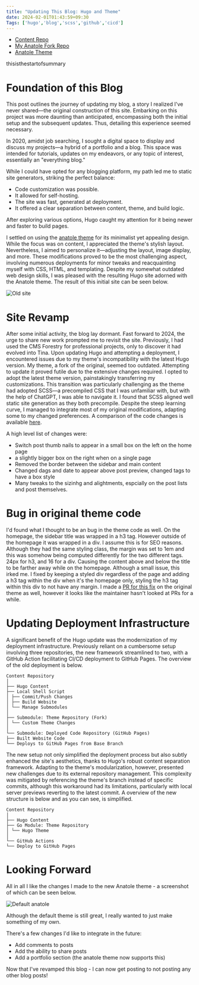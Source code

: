 ```yaml
---
title: "Updating This Blog: Hugo and Theme"
date: 2024-02-01T01:43:59+09:30
Tags: ['hugo','blog','scss','github','cicd']
---
```


* [Content Repo](https://www.youtube.com/watch?v=L0nRFNWD4p8)
* [My Anatole Fork Repo](https://github.com/Rhiyo/runecaster-java)
* [Anatole Theme](https://github.com/Rhiyo/runecaster-java)

thisisthestartofsummary

# Foundation of this Blog

This post outlines the journey of updating my blog, a story I realized I've never shared—the original construction of this site. Embarking on this project was more daunting than anticipated, encompassing both the initial setup and the subsequent updates. Thus, detailing this experience seemed necessary.

In 2020, amidst job searching, I sought a digital space to display and discuss my projects—a hybrid of a portfolio and a blog. This space was intended for tutorials, updates on my endeavors, or any topic of interest, essentially an "everything blog."

While I could have opted for any blogging platform, my path led me to static site generators, striking the perfect balance:

* Code customization was possible.
* It allowed for self-hosting.
* The site was fast, generated at deployment.
* It offered a clear separation between content, theme, and build logic.

After exploring various options, Hugo caught my attention for it being newer and faster to build pages.

I settled on using the [anatole theme](https://themes.gohugo.io/themes/anatole/) for its minimalist yet appealing design. While the focus was on content, I appreciated the theme's stylish layout. Nevertheless, I aimed to personalize it—adjusting the layout, image display, and more. These modifications proved to be the most challenging aspect, involving numerous deployments for minor tweaks and reacquainting myself with CSS, HTML, and templating. Despite my somewhat outdated web design skills, I was pleased with the resulting Hugo site adorned with the Anatole theme. The result of this initial site can be seen below.

![Old site](/img/post/2024-02-01-updating-this-blog-hugo-and-theme/old-custom-theme.png)

# Site Revamp

After some initial activity, the blog lay dormant. Fast forward to 2024, the urge to share new work prompted me to revisit the site. Previously, I had used the CMS Forestry for professional projects, only to discover it had evolved into Tina. Upon updating Hugo and attempting a deployment, I encountered issues due to my theme's incompatibility with the latest Hugo version. My theme, a fork of the original, seemed too outdated. Attempting to update it proved futile due to the extensive changes required. I opted to adopt the latest theme version, painstakingly transferring my customizations. This transition was particularly challenging as the theme had adopted SCSS—a precompiled CSS that I was unfamiliar with, but with the help of ChatGPT, I was able to navigate it. I found that SCSS aligned well static site generation as they both precompile. Despite the steep learning curve, I managed to integrate most of my original modifications, adapting some to my changed preferences. A comparison of the code changes is available [here](https://github.com/Rhiyo/anatole/compare/9f9e0f4..2cf7bb4).

A high level list of changes were:
* Switch post thumb nails to appear in a small box on the left on the home page
* a slightly bigger box on the right when on a single page
* Removed the border between the sidebar and main content
* Changed dags and date to appear above post preview, changed tags to have a box style
* Many tweaks to the sizinhg and alightments, espcially on the post lists and post themselves.

# Bug in original theme code

I'd found what I thought to be an bug in the theme code as well. On the homepage, the sidebar title was wrapped in a h3 tag. However outside of the homepage it was wrapped in a div. I assume this is for SEO reasons. Although they had the same styling class, the margin was set to 1em and this was somehow being computed differently for the two different tags. 24px for h3, and 16 for a div. Causing the content above and below the title to be farther away while on the homepage. Although a small issue, this irked me. I fixed by keeping a styled div regardless of the page and adding a h3 tag within the div when it's the homepage only, styling the h3 tag within this div to not have any margin. I made a [PR for this fix](https://github.com/lxndrblz/anatole/pull/487) on the original theme as well, however it looks like the maintainer hasn't looked at PRs for a while.

# Updating Deployment Infrastructure

A significant benefit of the Hugo update was the modernization of my deployment infrastructure. Previously reliant on a cumbersome setup involving three repositories, the new framework streamlined to two, with a GitHub Action facilitating CI/CD deployment to GitHub Pages. The overview of the old deployment is below.

```
Content Repository
│
├── Hugo Content
├── Local Shell Script
│ ├── Commit/Push Changes
│ ├── Build Website
│ └── Manage Submodules
│
├── Submodule: Theme Repository (Fork)
│ └── Custom Theme Changes
│
└── Submodule: Deployed Code Repository (GitHub Pages)
├── Built Website Code
└── Deploys to GitHub Pages from Base Branch
```

The new setup not only simplified the deployment process but also subtly enhanced the site's aesthetics, thanks to Hugo's robust content separation framework. Adapting to the theme's modularization, however, presented new challenges due to its external repository management. This complexity was mitigated by referencing the theme's branch instead of specific commits, although this workaround had its limitations, particularly with local server previews reverting to the latest commit. A overview of the new structure is below and as you can see, is simplified.

```
Content Repository
│
├── Hugo Content
├── Go Module: Theme Repository
│ └── Hugo Theme
│
└── GitHub Actions
└── Deploy to GitHub Pages
```

# Looking Forward

All in all I like the changes I made to the new Anatole theme - a screenshot of which can be seen below.

![Default anatole](/img/post/2024-02-01-updating-this-blog-hugo-and-theme/current-default-theme.png)

Although the default theme is still great, I really wanted to just make something of my own.

There's a few changes I'd like to integrate in the future:

* Add comments to posts
* Add the ability to share posts
* Add a portfolio section (the anatole theme now supports this)

Now that I've revamped this blog - I can now get posting to not posting any other blog posts!